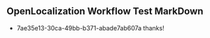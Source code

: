 ## OpenLocalization Workflow Test MarkDown
* 7ae35e13-30ca-49bb-b371-abade7ab607a thanks!

<!--HONumber=Jul16_HO4-->


